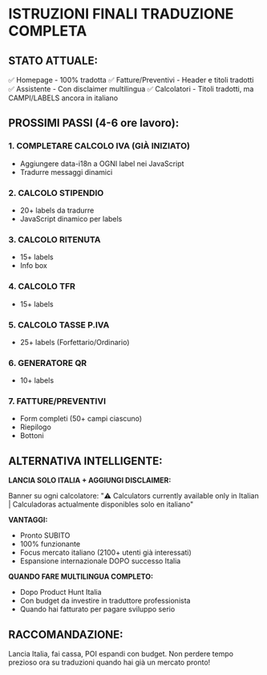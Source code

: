 # ISTRUZIONI FINALI TRADUZIONE COMPLETA

## STATO ATTUALE:
✅ Homepage - 100% tradotta
✅ Fatture/Preventivi - Header e titoli tradotti
✅ Assistente - Con disclaimer multilingua
✅ Calcolatori - Titoli tradotti, ma CAMPI/LABELS ancora in italiano

## PROSSIMI PASSI (4-6 ore lavoro):

### 1. COMPLETARE CALCOLO IVA (GIÀ INIZIATO)
- Aggiungere data-i18n a OGNI label nei JavaScript
- Tradurre messaggi dinamici

### 2. CALCOLO STIPENDIO
- 20+ labels da tradurre
- JavaScript dinamico per labels

### 3. CALCOLO RITENUTA
- 15+ labels
- Info box

### 4. CALCOLO TFR
- 15+ labels

### 5. CALCOLO TASSE P.IVA
- 25+ labels (Forfettario/Ordinario)

### 6. GENERATORE QR
- 10+ labels

### 7. FATTURE/PREVENTIVI
- Form completi (50+ campi ciascuno)
- Riepilogo
- Bottoni

## ALTERNATIVA INTELLIGENTE:

**LANCIA SOLO ITALIA + AGGIUNGI DISCLAIMER:**

Banner su ogni calcolatore:
"⚠️ Calculators currently available only in Italian | Calculadoras actualmente disponibles solo en italiano"

**VANTAGGI:**
- Pronto SUBITO
- 100% funzionante
- Focus mercato italiano (2100+ utenti già interessati)
- Espansione internazionale DOPO successo Italia

**QUANDO FARE MULTILINGUA COMPLETO:**
- Dopo Product Hunt Italia
- Con budget da investire in traduttore professionista
- Quando hai fatturato per pagare sviluppo serio

## RACCOMANDAZIONE:
Lancia Italia, fai cassa, POI espandi con budget.
Non perdere tempo prezioso ora su traduzioni quando hai già un mercato pronto!
